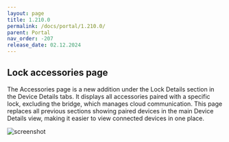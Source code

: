 ```yaml
---
layout: page
title: 1.210.0
permalink: /docs/portal/1.210.0/
parent: Portal
nav_order: -207
release_date: 02.12.2024
---
```


## Lock accessories page
The Accessories page is a new addition under the Lock Details section in the Device Details tabs. It displays all accessories paired with a specific lock, excluding the bridge, which manages cloud communication. This page replaces all previous sections showing paired devices in the main Device Details view, making it easier to view connected devices in one place.

![screenshot](/tedee-release-notes/docs/portal/assets/1.210.0_device_accessories_page.png)


